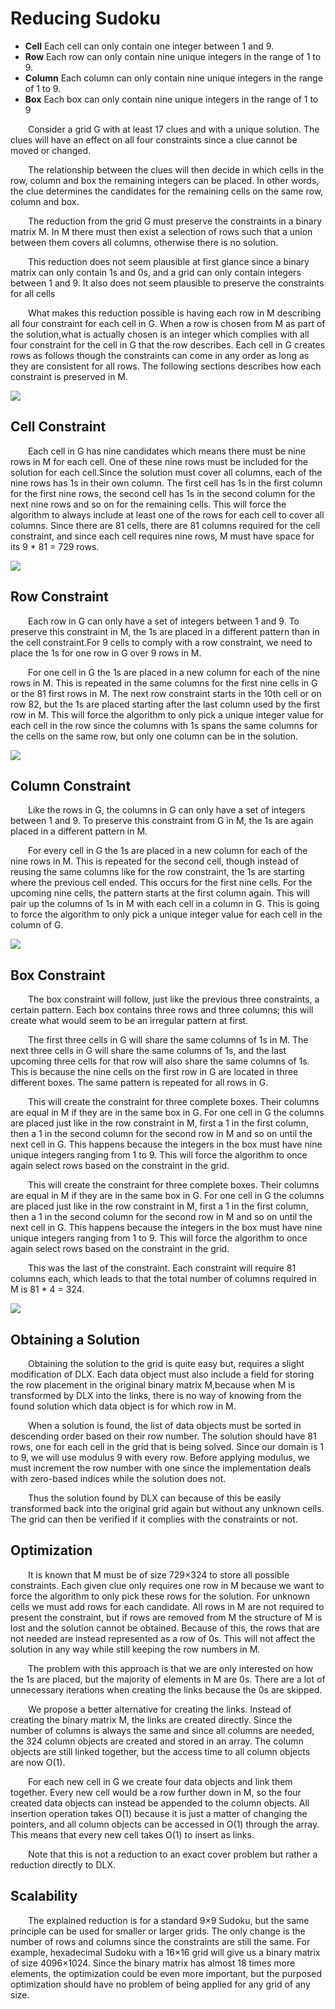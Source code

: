 # Reducing Sudoku

* **Cell** Each cell can only contain one integer between 1 and 9.
* **Row** Each row can only contain nine unique integers in the range of 1 to 9.
* **Column** Each column can only contain nine unique integers in the range of 1 to 9.
* **Box** Each box can only contain nine unique integers in the range of 1 to 9

&emsp;&emsp;Consider a grid G with at least 17 clues and with a unique solution. The clues will have an effect on all four constraints since a clue cannot be moved or changed.

&emsp;&emsp;The relationship between the clues will then decide in which cells in the row, column and box the remaining integers can be placed. In other words, the clue determines the candidates for the remaining cells on the same row, column and box.

&emsp;&emsp;The reduction from the grid G must preserve the constraints in a binary matrix M. In M there must then exist a selection of rows such that a union between them covers all columns, otherwise there is no solution.

&emsp;&emsp;This reduction does not seem plausible at first glance since a binary matrix can only contain 1s and 0s, and a grid can only contain integers between 1 and 9. It also does not seem plausible to preserve the constraints for all cells

&emsp;&emsp;What makes this reduction possible is having each row in M describing all four constraint for each cell in G. When a row is chosen from M as part of the solution,what is actually chosen is an integer which complies with all four constraint for the cell in G that the row describes. Each cell in G creates rows as follows though the constraints can come in any order as long as they are consistent for all rows. The following sections describes how each constraint is preserved in M.

![](1.png)


## Cell Constraint
&emsp;&emsp;Each cell in G has nine candidates which means there must be nine rows in M for each cell. One of these nine rows must be included for the solution for each cell.Since the solution must cover all columns, each of the nine rows has 1s in their own column. The first cell has 1s in the first column for the first nine rows, the second cell has 1s in the second column for the next nine rows and so on for the remaining cells. This will force the algorithm to always include at least one of the rows for each cell to cover all columns. Since there are 81 cells, there are 81 columns required for the cell constraint, and since each cell requires nine rows, M must have space for its 9 * 81 = 729 rows.

![](2.png)

## Row Constraint
&emsp;&emsp;Each row in G can only have a set of integers between 1 and 9. To preserve this constraint in M, the 1s are placed in a different pattern than in the cell constraint.For 9 cells to comply with a row constraint, we need to place the 1s for one row in G over 9 rows in M.

&emsp;&emsp;For one cell in G the 1s are placed in a new column for each of the nine rows in M. This is repeated in the same columns for the first nine cells in G or the 81 first rows in M. The next row constraint starts in the 10th cell or on row 82, but the 1s are placed starting after the last column used by the first row in M. This will force the algorithm to only pick a unique integer value for each cell in the row since the columns with 1s spans the same columns for the cells on the same row, but only one column can be in the solution.

![](3.png)

## Column Constraint
&emsp;&emsp;Like the rows in G, the columns in G can only have a set of integers between 1 and 9. To preserve this constraint from G in M, the 1s are again placed in a different pattern in M.

&emsp;&emsp;For every cell in G the 1s are placed in a new column for each of the nine rows in M. This is repeated for the second cell, though instead of reusing the same columns like for the row constraint, the 1s are starting where the previous cell ended. This
occurs for the first nine cells. For the upcoming nine cells, the pattern starts at the first column again. This will pair up the columns of 1s in M with each cell in a column in G. This is going to force the algorithm to only pick a unique integer value for each cell in the column of G.

![](4.png)

## Box Constraint
&emsp;&emsp;The box constraint will follow, just like the previous three constraints, a certain pattern. Each box contains three rows and three columns; this will create what would seem to be an irregular pattern at first.

&emsp;&emsp;The first three cells in G will share the same columns of 1s in M. The next three cells in G will share the same columns of 1s, and the last upcoming three cells for that row will also share the same columns of 1s. This is because the nine cells on the first row in G are located in three different boxes. The same pattern is repeated for all rows in G.

&emsp;&emsp;This will create the constraint for three complete boxes. Their columns are equal in M if they are in the same box in G. For one cell in G the columns are placed just like in the row constraint in M, first a 1 in the first column, then a 1 in the second column for the second row in M and so on until the next cell in G. This happens because the integers in the box must have nine unique integers ranging from 1 to 9. This will force the algorithm to once again select rows based on the constraint in the grid.

&emsp;&emsp;This will create the constraint for three complete boxes. Their columns are equal in M if they are in the same box in G. For one cell in G the columns are placed just like in the row constraint in M, first a 1 in the first column, then a 1 in the second column for the second row in M and so on until the next cell in G. This happens because the integers in the box must have nine unique integers ranging from 1 to 9. This will force the algorithm to once again select rows based on the constraint in the grid.

&emsp;&emsp;This was the last of the constraint. Each constraint will require 81 columns each, which leads to that the total number of columns required in M is 81 * 4 = 324.

![](5.png)

## Obtaining a Solution
&emsp;&emsp;Obtaining the solution to the grid is quite easy but, requires a slight modification of DLX. Each data object must also include a field for storing the row placement in the original binary matrix M,because when M is transformed by DLX into the links, there is no way of knowing from the found solution which data object is for which row in M.

&emsp;&emsp;When a solution is found, the list of data objects must be sorted in descending order based on their row number. The solution should have 81 rows, one for each cell in the grid that is being solved. Since our domain is 1 to 9, we will use modulus 9 with every row. Before applying modulus, we must increment the row number with one since the implementation deals with zero-based indices while the solution does not.

&emsp;&emsp;Thus the solution found by DLX can because of this be easily transformed back into the original grid again but without any unknown cells. The grid can then be verified if it complies with the constraints or not.

## Optimization
&emsp;&emsp;It is known that M must be of size 729×324 to store all possible constraints. Each given clue only requires one row in M because we want to force the algorithm to only pick these rows for the solution. For unknown cells we must add rows for each candidate. All rows in M are not required to present the constraint, but if rows are removed from M the structure of M is lost and the solution cannot be obtained. Because of this, the rows that are not needed are instead represented as a row of 0s. This will not affect the solution in any way while still keeping the row numbers in M.

&emsp;&emsp;The problem with this approach is that we are only interested on how the 1s are placed, but the majority of elements in M are 0s. There are a lot of unnecessary iterations when creating the links because the 0s are skipped.

&emsp;&emsp;We propose a better alternative for creating the links. Instead of creating the binary matrix M, the links are created directly. Since the number of columns is always the same and since all columns are needed, the 324 column objects are created and stored in an array. The column objects are still linked together, but the access time to all column objects are now O(1).

&emsp;&emsp;For each new cell in G we create four data objects and link them together. Every new cell would be a row further down in M, so the four created data objects can instead be appended to the column objects. All insertion operation takes O(1) because it is just a matter of changing the pointers, and all column objects can be accessed in O(1) through the array. This means that every new cell takes O(1) to insert as links.

&emsp;&emsp;Note that this is not a reduction to an exact cover problem but rather a reduction directly to DLX.

## Scalability
&emsp;&emsp;The explained reduction is for a standard 9×9 Sudoku, but the same principle can be used for smaller or larger grids. The only change is the number of rows and columns since the constraints are still the same. For example, hexadecimal Sudoku with a 16×16 grid will give us a binary matrix of size 4096×1024. Since the binary matrix has almost 18 times more elements, the optimization could be even more important, but the purposed optimization should have no problem of being applied for any grid of any size.